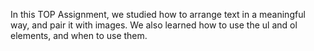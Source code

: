 In this TOP Assignment, we studied how to arrange text in a meaningful way, and pair it with images. We also learned how to use the ul and ol elements, and when to use them.
